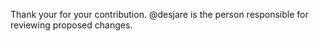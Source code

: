 Thank your for your contribution.
@desjare is the person responsible for reviewing proposed changes.

